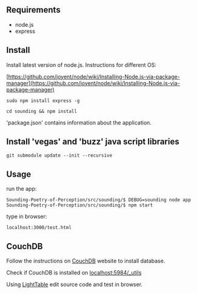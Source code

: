 ## Requirements

 * node.js
 * express

## Install

Install latest version of node.js. Instructions for different OS:

[https://github.com/joyent/node/wiki/Installing-Node.js-via-package-manager](https://github.com/joyent/node/wiki/Installing-Node.js-via-package-manager)

```
sudo npm install express -g
```

```
cd sounding && npm install
```

'package.json' contains information about the application.

## Install 'vegas' and 'buzz' java script libraries

```
git submodule update --init --recursive

```

## Usage

run the app:

```
Sounding-Poetry-of-Perception/src/sounding/$ DEBUG=sounding node app
Sounding-Poetry-of-Perception/src/sounding/$ npm start
```

type in browser:

```
localhost:3000/test.html
```

## CouchDB

Follow the instructions on
[CouchDB](http://docs.couchdb.org/en/latest/install/index.html) website to
install database.

Check if CouchDB is installed on [localhost:5984/_utils](localhost:5984/_utils)

Using [LightTable](http://www.lighttable.com) edit source code and test in browser.
